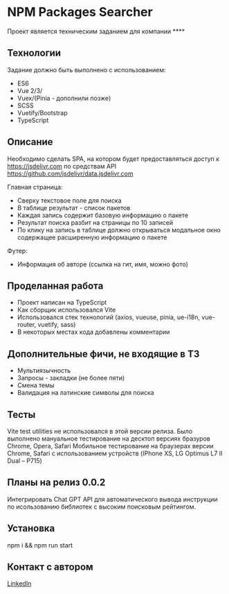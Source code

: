 # NPM Packages Searcher
Проект является техническим заданием для компании ****

## Технологии
Задание должно быть выполнено с использованием:
- ES6
- Vue 2/3/
- Vuex/(Pinia - дополнили позже)
- SCSS
- Vuetify/Bootstrap
- TypeScript

## Описание
Необходимо сделать SPA, на котором будет предоставляться доступ к https://jsdelivr.com по средствам API https://github.com/jsdelivr/data.jsdelivr.com

Главная страница:
- Сверху текстовое поле для поиска
- В таблице результат - список пакетов
- Каждая запись содержит базовую информацию о пакете
- Результат поиска разбит на страницы по 10 записей
- По клику на запись в таблице должно открываться модальное окно содержащее расширенную информацию о пакете

Футер:
- Информация об авторе (ссылка на гит, имя, можно фото)

## Проделанная работа
- Проект написан на TypeScript
- Как сборщик использовался Vite
- Использовался стек технологий (axios, vueuse, pinia, ue-i18n, vue-router, vuetify, sass)
- В некоторых местах кода добавлены комментарии

## Дополнительные фичи, не входящие в ТЗ
- Мультиязычность
- Запросы - закладки (не более пяти)
- Смена темы
- Валидация на латинские символы для поиска

## Тесты
Vite test utilities не использовался в этой версии релиза. 
Было выполнено мануальное тестирование на десктоп версиях бразуров Chrome, Opera, Safari
Мобильное тестирование на браузерах версии Chrome, Safari 
с использованием устройств (IPhone XS, LG Optimus L7 II Dual – P715)

## Планы на релиз 0.0.2
Интегрировать Chat GPT API для автоматического вывода инструкции по исользованию библиотек
с высоким поисковым рейтингом. 

## Установка
npm i && npm run start

## Контакт с автором
[LinkedIn](https://www.linkedin.com/in/shekhovtsoff/)